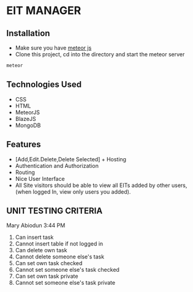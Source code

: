 # EIT MANAGER

## Installation

- Make sure you have [meteor js]('https://www.meteor.com')
- Clone this project, cd into the directory and start the meteor server

```bash
meteor
```

## Technologies Used

- CSS
- HTML
- MeteorJS
- BlazeJS
- MongoDB

## Features

- [Add,Edit.Delete,Delete Selected] + Hosting
- Authentication and Authorization
- Routing
- Nice User Interface
- All Site visitors should be able to view all EITs added by other users, (when logged In, view only users you added).

## UNIT TESTING CRITERIA

Mary Abiodun 3:44 PM

1. Can insert task
2. Cannot insert table if not logged in
3. Can delete own task
4. Cannot delete someone else's task
5. Can set own task checked
6. Cannot set someone else's task checked
7. Can set own task private
8. Cannot set someone else's task private